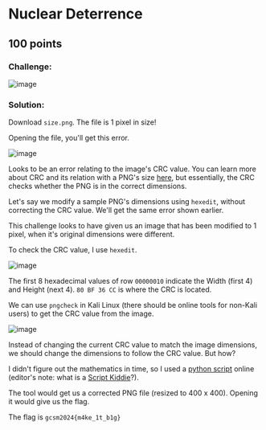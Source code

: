 # Nuclear Deterrence
## 100 points

### Challenge:
![image](https://github.com/user-attachments/assets/09f32dd3-dc36-4f25-882b-fea8cfe4121d)

### Solution:
Download `size.png`. The file is 1 pixel in size!

Opening the file, you'll get this error.

![image](https://github.com/user-attachments/assets/6eacf83e-0395-48eb-900f-ad73bc688e59)

Looks to be an error relating to the image's CRC value. You can learn more about CRC and its relation with a PNG's size [here](http://www.libpng.org/pub/png/spec/1.2/PNG-Structure.html), but essentially, the CRC checks whether the PNG is in the correct dimensions.

Let's say we modify a sample PNG's dimensions using `hexedit`, without correcting the CRC value. We'll get the same error shown earlier.

This challenge looks to have given us an image that has been modified to 1 pixel, when it's original dimensions were different.

To check the CRC value, I use `hexedit`.

![image](https://github.com/user-attachments/assets/e1c77042-62c2-41d9-9417-e7d818fba44f)

The first 8 hexadecimal values of row `00000010` indicate the Width (first 4) and Height (next 4). `80 BF 36 CC` is where the CRC is located.

We can use `pngcheck` in Kali Linux (there should be online tools for non-Kali users) to get the CRC value from the image.

![image](https://github.com/user-attachments/assets/e54401a2-afc4-4d09-920e-02e4250f35fe)

Instead of changing the current CRC value to match the image dimensions, we should change the dimensions to follow the CRC value. But how?

I didn't figure out the mathematics in time, so I used a [python script](https://github.com/Ge0rg3/ctf-png-size-solver/tree/master) online (editor's note: what is a [Script Kiddie](https://en.wikipedia.org/wiki/Script_kiddie?)?).

The tool would get us a corrected PNG file (resized to 400 x 400). Opening it would give us the flag.

The flag is `gcsm2024{m4ke_1t_b1g}`
